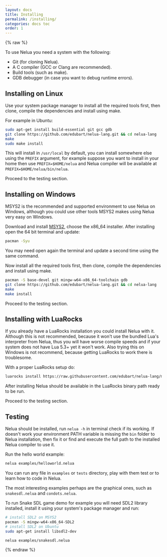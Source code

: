 ```yaml
---
layout: docs
title: Installing
permalink: /installing/
categories: docs toc
order: 1
---
```


{% raw %}

To use Nelua you need a system with the following:

* Git (for cloning Nelua).
* A C compiler (GCC or Clang are recommended).
* Build tools (such as make).
* GDB debugger (in case you want to debug runtime errors).

## Installing on Linux

Use your system package manager to install all the required tools first,
then clone, compile the dependencies and install using make.

For example in Ubuntu:

```bash
sudo apt-get install build-essential git gcc gdb
git clone https://github.com/edubart/nelua-lang.git && cd nelua-lang
make
sudo make install
```

This will install in `/usr/local` by default,
you can install somewhere else using the `PREFIX` argument,
for example suppose you want to install in your home
then use `PREFIX=$HOME/nelua`
and Nelua compiler will be available at `PREFIX=$HOME/nelua/bin/nelua`.

Proceed to the testing section.

## Installing on Windows

MSYS2 is the recommended and supported environment to use Nelua on Windows,
although you could use other tools MSYS2 makes using Nelua very easy on Windows.

Download and install [MSYS2](https://www.msys2.org/), choose the x86_64 installer.
After installing open the 64 bit terminal and update:

```bash
pacman -Syu
```

You may need open again the terminal and update a second time using the same command.

Now install all the required tools first,
then clone, compile the dependencies and install using make.

```bash
pacman -S base-devel git mingw-w64-x86_64-toolchain gdb
git clone https://github.com/edubart/nelua-lang.git && cd nelua-lang
make
make install
```

Proceed to the testing section.

## Installing with LuaRocks

If you already have a LuaRocks installation you could install Nelua with it.
Although this is not recommended,
because it won't use the bundled Lua's interpreter from Nelua,
thus you will have worse compile speeds and if your system does not have Lua 5.3+ yet
it won't work. Also trying this on Windows is not recommend,
because getting LuaRocks to work there is troublesome.

With a proper LuaRocks setup do:

```bash
luarocks install https://raw.githubusercontent.com/edubart/nelua-lang/master/rockspecs/nelua-dev-1.rockspec
```

After installing Nelua should be available in the LuaRocks binary path ready to be run.

Proceed to the testing section.

## Testing

Nelua should be installed, run `nelua -h` in terminal check if its working.
If doesn't work your environment PATH variable is missing the `bin` folder to Nelua installation,
then fix it or find and execute the full path to the installed Nelua compiler to use it.

Run the hello world example:

```bash
nelua examples/helloworld.nelua
```

You can run any file in `examples` or `tests` directory,
play with them test or to learn how to code in Nelua.

The most interesting examples perhaps are the graphical ones,
such as `snakesdl.nelua` and `condots.nelua`.

To run Snake SDL game demo for example you will need SDL2 library installed,
install it using your system's package manager and run:

```bash
# install SDL2 on MSYS2
pacman -S mingw-w64-x86_64-SDL2
# install SDL2 on Ubuntu
sudo apt-get install libsdl2-dev

nelua examples/snakesdl.nelua
```

{% endraw %}
